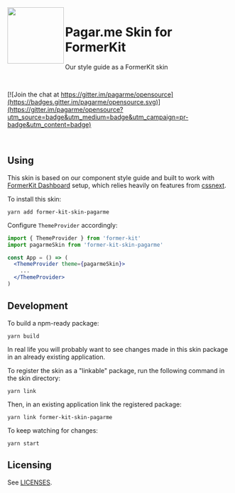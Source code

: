 <img src="https://avatars1.githubusercontent.com/u/3846050?v=4&s=200" width="127px" height="127px" align="left"/>

# Pagar.me Skin for FormerKit

Our style guide as a FormerKit skin

<br>

[![Join the chat at https://gitter.im/pagarme/opensource](https://badges.gitter.im/pagarme/opensource.svg)](https://gitter.im/pagarme/opensource?utm_source=badge&utm_medium=badge&utm_campaign=pr-badge&utm_content=badge)

<br>

## Using

This skin is based on our component style guide and built to work with
[FormerKit Dashboard][react-scripts] setup, which relies heavily on
features from [cssnext][cssnext].

To install this skin:

```
yarn add former-kit-skin-pagarme
```

Configure `ThemeProvider` accordingly:

```jsx
import { ThemeProvider } from 'former-kit'
import pagarmeSkin from 'former-kit-skin-pagarme'

const App = () => (
  <ThemeProvider theme={pagarmeSkin}>
    ...
  </ThemeProvider>
)
```

## Development

To build a npm-ready package:

```
yarn build
```

In real life you will probably want to see changes made in this skin
package in an already existing application.

To register the skin as a "linkable" package, run the following command
in the skin directory:

```
yarn link
```

Then, in an existing application link the registered package:

```
yarn link former-kit-skin-pagarme
```

To keep watching for changes:

```
yarn start
```

## Licensing

See [LICENSES](LICENSES.md).

[cssnext]: http://cssnext.io
[react-scripts]: https://github.com/pagarme/react-scripts-former-kit-dashboard

